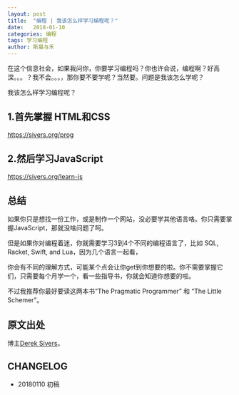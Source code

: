 ```yaml
---
layout: post
title:  "编程 | 我该怎么样学习编程呢？"
date:   2018-01-10
categories: 编程
tags: 学习编程
author: 斯晨与禾
---
```

 
 在这个信息社会，如果我问你，你要学习编程吗？你也许会说，编程啊？好高深。。。？我不会。。。，那你要不要学呢？当然要。问题是我该怎么学呢？
 
 
我该怎么样学习编程呢？


## 1.首先掌握 HTML和CSS

https://sivers.org/prog

## 2.然后学习JavaScript

https://sivers.org/learn-js

## 总结

如果你只是想找一份工作，或是制作一个网站，没必要学其他语言咯。你只需要掌握JavaScript，那就没啥问题了呵。

但是如果你对编程着迷，你就需要学习3到4个不同的编程语言了，比如 SQL, Racket, Swift, and Lua，因为几个语言一起看，

你会有不同的理解方式，可能某个点会让你get到你想要的啦。你不需要掌握它们，只需要每个月学一个，看一些指导书，你就会知道你想要的啦。

不过我推荐你最好要读这两本书“The Pragmatic Programmer” 和 “The Little Schemer”。


## 原文出处

博主[Derek Sivers](https://sivers.org/faq)。

## CHANGELOG

- 20180110  初稿
